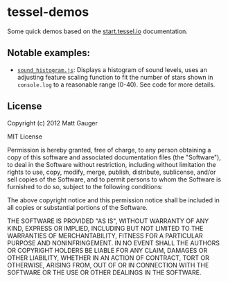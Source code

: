 # tessel-demos

Some quick demos based on the [start.tessel.io](http://start.tessel.io/) documentation.

## Notable examples:

* [`sound_histogram.js`](https://github.com/mathias/tessel-demos/blob/master/sound_histogram.js): Displays a histogram of sound levels, uses an adjusting feature scaling function to fit the number of stars shown in `console.log` to a reasonable range (0-40). See code for more details.

## License

Copyright (c) 2012 Matt Gauger

MIT License

Permission is hereby granted, free of charge, to any person obtaining a copy of this software and associated documentation files (the "Software"), to deal in the Software without restriction, including without limitation the rights to use, copy, modify, merge, publish, distribute, sublicense, and/or sell copies of the Software, and to permit persons to whom the Software is furnished to do so, subject to the following conditions:

The above copyright notice and this permission notice shall be included in all copies or substantial portions of the Software.

THE SOFTWARE IS PROVIDED "AS IS", WITHOUT WARRANTY OF ANY KIND, EXPRESS OR IMPLIED, INCLUDING BUT NOT LIMITED TO THE WARRANTIES OF MERCHANTABILITY, FITNESS FOR A PARTICULAR PURPOSE AND NONINFRINGEMENT. IN NO EVENT SHALL THE AUTHORS OR COPYRIGHT HOLDERS BE LIABLE FOR ANY CLAIM, DAMAGES OR OTHER LIABILITY, WHETHER IN AN ACTION OF CONTRACT, TORT OR OTHERWISE, ARISING FROM, OUT OF OR IN CONNECTION WITH THE SOFTWARE OR THE USE OR OTHER DEALINGS IN THE SOFTWARE.
